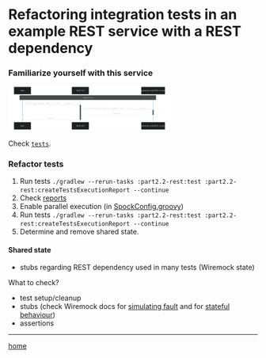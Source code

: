 # Refactoring integration tests in an example  REST service with a REST dependency

### Familiarize yourself with this service

<img alt="sequence diagram" src=".readme/sequence.svg" width="65%">

Check [`tests`](src/test/groovy).

### Refactor tests

1. Run tests `./gradlew --rerun-tasks :part2.2-rest:test :part2.2-rest:createTestsExecutionReport --continue`
2. Check [reports](build/reports/tests-execution/html/test.html)
3. Enable parallel execution (in [SpockConfig.groovy](src/test/resources/SpockConfig.groovy))
4. Run tests `./gradlew --rerun-tasks :part2.2-rest:test :part2.2-rest:createTestsExecutionReport --continue`
5. Determine and remove shared state.

#### Shared state

- stubs regarding REST dependency used in many tests (Wiremock state)

What to check?

- test setup/cleanup
- stubs (check Wiremock docs for [simulating fault](https://wiremock.org/docs/simulating-faults/) and
  for [stateful behaviour](https://wiremock.org/docs/stateful-behaviour/))
- assertions

---
[home](../README.md)